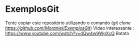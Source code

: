 # ExemplosGit
Tente copiar este repositório utilizando o comando (*git clone https://github.com/Moraniel/ExemplosGit*)
Video interessante : https://www.youtube.com/watch?v=dQw4w9WgXcQ
Batata